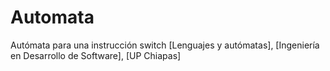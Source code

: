 # Automata
Autómata para una instrucción switch [Lenguajes y autómatas], [Ingeniería en Desarrollo de Software], [UP Chiapas]

